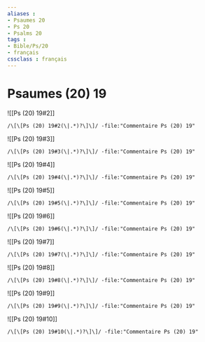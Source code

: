 ```yaml
---
aliases : 
- Psaumes 20
- Ps 20
- Psalms 20
tags : 
- Bible/Ps/20
- français
cssclass : français
---
```


# Psaumes (20) 19

![[Ps (20) 19#2]]

```query
/\[\[Ps (20) 19#2(\|.*)?\]\]/ -file:"Commentaire Ps (20) 19"
```

![[Ps (20) 19#3]]

```query
/\[\[Ps (20) 19#3(\|.*)?\]\]/ -file:"Commentaire Ps (20) 19"
```

![[Ps (20) 19#4]]

```query
/\[\[Ps (20) 19#4(\|.*)?\]\]/ -file:"Commentaire Ps (20) 19"
```

![[Ps (20) 19#5]]

```query
/\[\[Ps (20) 19#5(\|.*)?\]\]/ -file:"Commentaire Ps (20) 19"
```

![[Ps (20) 19#6]]

```query
/\[\[Ps (20) 19#6(\|.*)?\]\]/ -file:"Commentaire Ps (20) 19"
```

![[Ps (20) 19#7]]

```query
/\[\[Ps (20) 19#7(\|.*)?\]\]/ -file:"Commentaire Ps (20) 19"
```

![[Ps (20) 19#8]]

```query
/\[\[Ps (20) 19#8(\|.*)?\]\]/ -file:"Commentaire Ps (20) 19"
```

![[Ps (20) 19#9]]

```query
/\[\[Ps (20) 19#9(\|.*)?\]\]/ -file:"Commentaire Ps (20) 19"
```

![[Ps (20) 19#10]]

```query
/\[\[Ps (20) 19#10(\|.*)?\]\]/ -file:"Commentaire Ps (20) 19"
```

